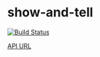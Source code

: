 show-and-tell
=============

[![Build Status](https://dev.azure.com/amilajack/amilajack/_apis/build/status/amilajack.show-and-tell?branchName=master)](https://dev.azure.com/amilajack/amilajack/_build/latest?definitionId=14&branchName=master)

[API URL](https://show-and-tell.amilajack.now.sh)
